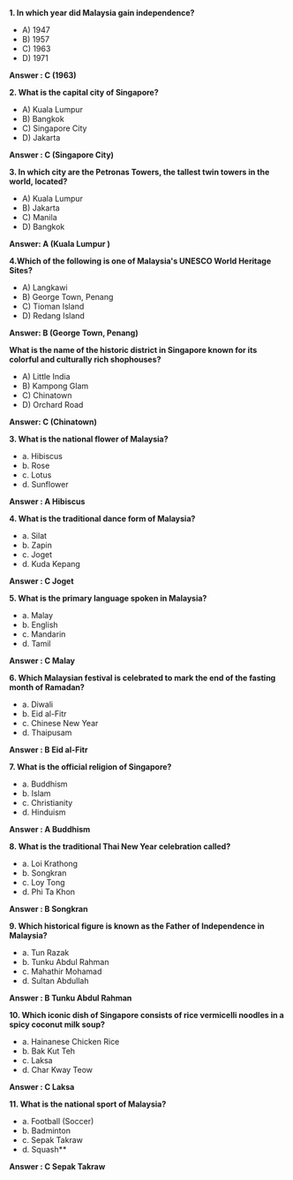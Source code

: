 **1. In which year did Malaysia gain independence?**

- A) 1947
- B) 1957
- C) 1963
- D) 1971

**Answer : C (1963)** 

**2. What is the capital city of Singapore?**

- A) Kuala Lumpur
- B) Bangkok
- C) Singapore City
- D) Jakarta
  
**Answer : C (Singapore City)**

**3. In which city are the Petronas Towers, the tallest twin towers in the world, located?**

- A) Kuala Lumpur
- B) Jakarta
- C) Manila
- D) Bangkok
  
**Answer: A (Kuala Lumpur )**

**4.Which of the following is one of Malaysia's UNESCO World Heritage Sites?**

- A) Langkawi
- B) George Town, Penang
- C) Tioman Island
- D) Redang Island
  
**Answer: B (George Town, Penang)**

**What is the name of the historic district in Singapore known for its colorful and culturally rich shophouses?**

- A) Little India
- B) Kampong Glam
- C) Chinatown
- D) Orchard Road

**Answer: C (Chinatown)**

  
**3. What is the national flower of Malaysia?**

- a. Hibiscus
- b. Rose
- c. Lotus
- d. Sunflower

**Answer : A Hibiscus**


**4. What is the traditional dance form of Malaysia?**

- a. Silat
- b. Zapin
- c. Joget
- d. Kuda Kepang


**Answer : C Joget**


**5. What is the primary language spoken in Malaysia?**

- a. Malay
- b. English
- c. Mandarin
- d. Tamil

**Answer : C Malay**

**6. Which Malaysian festival is celebrated to mark the end of the fasting month of Ramadan?**

- a. Diwali
- b. Eid al-Fitr
- c. Chinese New Year
- d. Thaipusam

**Answer : B Eid al-Fitr**


**7. What is the official religion of Singapore?**

- a. Buddhism
- b. Islam
- c. Christianity
- d. Hinduism

**Answer : A Buddhism**


**8. What is the traditional Thai New Year celebration called?**

- a. Loi Krathong
- b. Songkran
- c. Loy Tong
- d. Phi Ta Khon

**Answer : B Songkran**

**9. Which historical figure is known as the Father of Independence in Malaysia?**

- a. Tun Razak
- b. Tunku Abdul Rahman
- c. Mahathir Mohamad
- d. Sultan Abdullah

**Answer : B Tunku Abdul Rahman**


**10. Which iconic dish of Singapore consists of rice vermicelli noodles in a spicy coconut milk soup?**
- a. Hainanese Chicken Rice
- b. Bak Kut Teh
- c. Laksa
- d. Char Kway Teow

**Answer : C Laksa**


**11. What is the national sport of Malaysia?**
- a. Football (Soccer)
- b. Badminton
- c. Sepak Takraw
- d. Squash**

**Answer : C Sepak Takraw**
